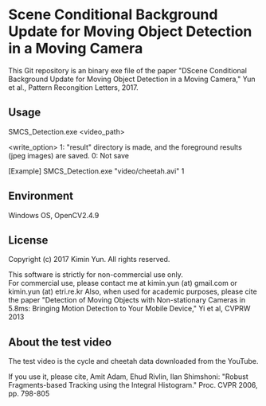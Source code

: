 Scene Conditional Background Update for Moving Object Detection in a Moving Camera
================================================================================

This  Git repository  is an  binary exe file of  the paper  "DScene Conditional Background Update for Moving Object Detection in a Moving Camera," Yun et al., Pattern Recongition Letters, 2017. 

Usage
--------------------------------------------------------------------------------
SMCS_Detection.exe <video_path> <write option>

<write_option>
1: "result" directory is made, and the foreground results (jpeg images) are saved.
0: Not save

[Example]
SMCS_Detection.exe "video/cheetah.avi" 1


Environment
--------------------------------------------------------------------------------
Windows OS, OpenCV2.4.9


License
--------------------------------------------------------------------------------

Copyright (c) 2017 Kimin Yun.
All rights reserved.

This  software is  strictly for  non-commercial use  only.  
For  commercial use, please  contact  me at  kimin.yun (at) gmail.com or kimin.yun (at) etri.re.kr
Also,  when used  for academic  purposes, please  cite the  paper  "Detection of  Moving Objects  with
Non-stationary  Cameras  in 5.8ms:  Bringing  Motion  Detection to  Your  Mobile
Device," Yi et al, CVPRW 2013 


About the test video
--------------------------------------------------------------------------------

The test video is the cycle and cheetah data downloaded from the YouTube.

If you use  it,  please   cite,  Amit  Adam,  Ehud  Rivlin,   Ilan  Shimshoni:  "Robust
Fragments-based  Tracking  using the  Integral  Histogram."   Proc.  CVPR  2006,
pp. 798-805

 
